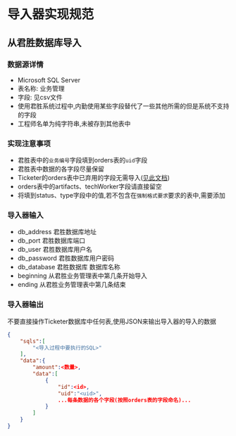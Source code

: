 # 导入器实现规范

## 从君胜数据库导入

### 数据源详情

* Microsoft SQL Server
* 表名称: 业务管理
* 字段: 见csv文件
* 使用君胜系统过程中,内勤使用某些字段替代了一些其他所需的但是系统不支持的字段
* 工程师名单为纯字符串,未被存到其他表中

### 实现注意事项

* 君胜表中的`业务编号`字段填到orders表的`uid`字段
* 君胜表中数据的各字段尽量保留
* Ticketer的orders表中已弃用的字段无需导入([见此文档](%E7%9B%AE%E6%A0%87%E6%95%B0%E6%8D%AE%E5%AE%9A%E4%B9%89.md))
* orders表中的artifacts、techWorker字段请直接留空
* 将填到status、type字段中的值,若不包含在`强制格式要求`要求的表中,需要添加

### 导入器输入

* db_address 君胜数据库地址
* db_port 君胜数据库端口
* db_user 君胜数据库用户名
* db_password 君胜数据库用户密码
* db_database 君胜数据库 数据库名称
* beginning  从君胜业务管理表中第几条开始导入
* ending     从君胜业务管理表中第几条结束

### 导入器输出

不要直接操作Ticketer数据库中任何表,使用JSON来输出导入器的导入的数据

```JSON
{
    "sqls":[
        "<导入过程中要执行的SQL>"
    ],
    "data":{
        "amount":<数量>,
        "data":[
            {
                "id":<id>,
                "uid":"<uid>",
                ...每条数据的各个字段(按照orders表的字段命名)...
            }
        ]
    }
}
```